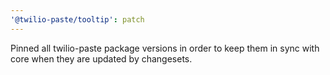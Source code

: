 ```yaml
---
'@twilio-paste/tooltip': patch
---
```


Pinned all twilio-paste package versions in order to keep them in sync with core when they are updated by changesets.
